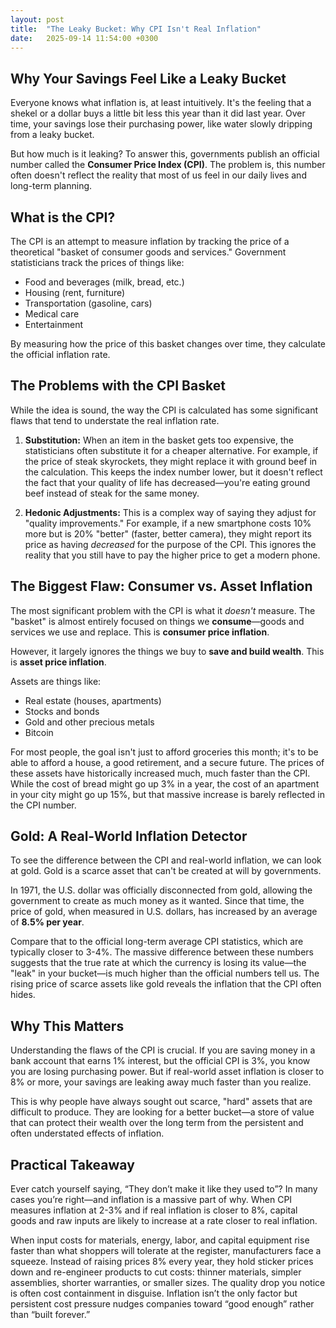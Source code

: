 ```yaml
---
layout: post
title:  "The Leaky Bucket: Why CPI Isn't Real Inflation"
date:   2025-09-14 11:54:00 +0300
---
```


## Why Your Savings Feel Like a Leaky Bucket

Everyone knows what inflation is, at least intuitively. It's the feeling that a shekel or a dollar buys a little bit less this year than it did last year. Over time, your savings lose their purchasing power, like water slowly dripping from a leaky bucket.

But how much is it leaking? To answer this, governments publish an official number called the **Consumer Price Index (CPI)**. The problem is, this number often doesn't reflect the reality that most of us feel in our daily lives and long-term planning.

## What is the CPI?

The CPI is an attempt to measure inflation by tracking the price of a theoretical "basket of consumer goods and services." Government statisticians track the prices of things like:

* Food and beverages (milk, bread, etc.)
* Housing (rent, furniture)
* Transportation (gasoline, cars)
* Medical care
* Entertainment

By measuring how the price of this basket changes over time, they calculate the official inflation rate.

## The Problems with the CPI Basket

While the idea is sound, the way the CPI is calculated has some significant flaws that tend to understate the real inflation rate.

1.  **Substitution:** When an item in the basket gets too expensive, the statisticians often substitute it for a cheaper alternative. For example, if the price of steak skyrockets, they might replace it with ground beef in the calculation. This keeps the index number lower, but it doesn't reflect the fact that your quality of life has decreased—you're eating ground beef instead of steak for the same money.

2.  **Hedonic Adjustments:** This is a complex way of saying they adjust for "quality improvements." For example, if a new smartphone costs 10% more but is 20% "better" (faster, better camera), they might report its price as having *decreased* for the purpose of the CPI. This ignores the reality that you still have to pay the higher price to get a modern phone.

## The Biggest Flaw: Consumer vs. Asset Inflation

The most significant problem with the CPI is what it *doesn't* measure. The "basket" is almost entirely focused on things we **consume**—goods and services we use and replace. This is **consumer price inflation**.

However, it largely ignores the things we buy to **save and build wealth**. This is **asset price inflation**.

Assets are things like:
* Real estate (houses, apartments)
* Stocks and bonds
* Gold and other precious metals
* Bitcoin

For most people, the goal isn't just to afford groceries this month; it's to be able to afford a house, a good retirement, and a secure future. The prices of these assets have historically increased much, much faster than the CPI. While the cost of bread might go up 3% in a year, the cost of an apartment in your city might go up 15%, but that massive increase is barely reflected in the CPI number.

## Gold: A Real-World Inflation Detector

To see the difference between the CPI and real-world inflation, we can look at gold. Gold is a scarce asset that can't be created at will by governments.

In 1971, the U.S. dollar was officially disconnected from gold, allowing the government to create as much money as it wanted. Since that time, the price of gold, when measured in U.S. dollars, has increased by an average of **8.5% per year**.

Compare that to the official long-term average CPI statistics, which are typically closer to 3-4%. The massive difference between these numbers suggests that the true rate at which the currency is losing its value—the "leak" in your bucket—is much higher than the official numbers tell us. The rising price of scarce assets like gold reveals the inflation that the CPI often hides.

## Why This Matters

Understanding the flaws of the CPI is crucial. If you are saving money in a bank account that earns 1% interest, but the official CPI is 3%, you know you are losing purchasing power. But if real-world asset inflation is closer to 8% or more, your savings are leaking away much faster than you realize.

This is why people have always sought out scarce, "hard" assets that are difficult to produce. They are looking for a better bucket—a store of value that can protect their wealth over the long term from the persistent and often understated effects of inflation.

## Practical Takeaway

Ever catch yourself saying, “They don’t make it like they used to”? In many cases you’re right—and inflation is a massive part of why. When CPI measures inflation at 2-3% and if real inflation is closer to 8%, capital goods and raw inputs are likely to increase at a rate closer to real inflation. 

When input costs for materials, energy, labor, and capital equipment rise faster than what shoppers will tolerate at the register, manufacturers face a squeeze. Instead of raising prices 8% every year, they hold sticker prices down and re-engineer products to cut costs: thinner materials, simpler assemblies, shorter warranties, or smaller sizes. The quality drop you notice is often cost containment in disguise. Inflation isn’t the only factor but persistent cost pressure nudges companies toward “good enough” rather than “built forever.”
